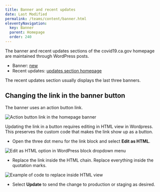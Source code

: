 ```yaml
---
title: Banner and recent updates
date: Last Modified 
permalink: /teams/content/banner.html
eleventyNavigation:
  key: Banner
  parent: Homepage
  order: 240
---
```


The banner and recent updates sections of the covid19.ca.gov homepage are maintained through WordPress posts.

* Banner: [new](https://as-go-covid19-d-001.azurewebsites.net/wp-admin/post.php?post=1392&action=edit)
* Recent updates: [updates section homepage](https://as-go-covid19-d-001.azurewebsites.net/wp-admin/post.php?post=6518&action=edit)

The recent updates section usually displays the last three banners.

## Changing the link in the banner button

The banner uses an action button link.

![Action button link in the homepage banner](https://cagov.github.io/covid19.ca.gov-site-eng-playbook/content/images/banner-button-link-example.jpg)

Updating the link in a button requires editing in HTML view in Wordpress. This preserves the custom code that makes the link show up as a button.

* Open the three dot menu for the link block and select **Edit as HTML**.

![Edit as HTML option in WordPress block dropdown menu](https://cagov.github.io/covid19.ca.gov-site-eng-playbook/content/images/edit-as-html.jpg)

* Replace the link inside the HTML chain. Replace everything inside the quotation marks.

![Example of code to replace inside HTML view](https://cagov.github.io/covid19.ca.gov-site-eng-playbook/content/images/button-link-html-replacement.jpg)

* Select **Update** to send the change to production or staging as desired.
